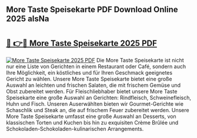 ## More Taste Speisekarte PDF Download Online 2025 aIsNa

# <h2><a href="http://gccl6c.nevu.top/?p=More+Taste+Speisekarte">🔗 👉🔴 More Taste Speisekarte 2025 PDF</a></h2>

[![More Taste Speisekarte 2025 PDF](https://i.imgur.com/dBaPXMq.png)](http://gccl6c.nevu.top/?p=More+Taste+Speisekarte)
Die More Taste Speisekarte ist nicht nur eine Liste von Gerichten in einem Restaurant oder Café, sondern auch Ihre Möglichkeit, ein köstliches und für Ihren Geschmack geeignetes Gericht zu wählen. Unsere More Taste Speisekarte bietet eine große Auswahl an leichten und frischen Salaten, die mit frischem Gemüse und Obst zubereitet werden. Für Fleischliebhaber bietet unsere More Taste Speisekarte eine große Auswahl an Gerichten: Rindfleisch, Schweinefleisch, Huhn und Fisch. Unseren Auserwählten bieten wir Gourmet-Gerichte wie Schaschlik und Steak an, die auf frischem Feuer zubereitet werden. Unsere More Taste Speisekarte umfasst eine große Auswahl an Desserts, von klassischen Torten und Kuchen bis hin zu exquisiten Crème Brûlée und Schokoladen-Schokoladen-kulinarischen Arrangements.
